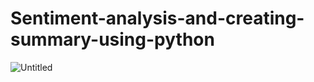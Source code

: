 # Sentiment-analysis-and-creating-summary-using-python


![Untitled](https://user-images.githubusercontent.com/65562516/88221816-a1c3cd00-cc82-11ea-8c33-ad891ef94553.png)
